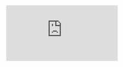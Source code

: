![alt text](https://www.facebook.com/photo.php?fbid=1045693238954814&set=t.100005424425689&type=3&theater "Logo Title Text 1")
